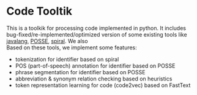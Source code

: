 # Code Tooltik

This is a toolkik for processing code implemented in python.
It includes bug-fixed/re-implemented/optimized version of some existing tools like [javalang](https://github.com/c2nes/javalang), [POSSE](https://github.com/samirgupta/POSSE), [spiral](https://github.com/casics/spiral).
We also  
Based on these tools, we implement some features:
- tokenization for identifier based on spiral
- POS (part-of-speech) annotation for identifier based on POSSE
- phrase segmentation for identifier based on POSSE
- abbreviation & synonym relation checking based on heuristics
- token representation learning for code (code2vec) based on FastText

